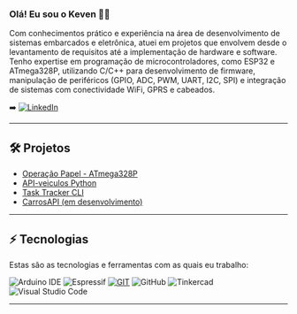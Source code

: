 ### Olá! Eu sou o Keven ✌🏼

Com conhecimentos prático  e experiência na área de desenvolvimento de sistemas embarcados e eletrônica, atuei em projetos que envolvem desde o levantamento de requisitos até a implementação de hardware e software. Tenho expertise em programação de microcontroladores, como ESP32 e ATmega328P, utilizando C/C++ para desenvolvimento de firmware, manipulação de periféricos (GPIO, ADC, PWM, UART, I2C, SPI) e integração de sistemas com conectividade WiFi, GPRS e cabeados.



➡️ [![LinkedIn](https://img.shields.io/badge/LinkedIn-0077B5?style=for-the-badge&logo=linkedin&logoColor=white)](http://www.linkedin.com/in/keven-dos-santos-costa)

<hr>

## 🛠️ Projetos

- [Operação Papel - ATmega328P](https://github.com/Keven-Costa/Operacao_Papel)
- [API-veiculos Python](https://github.com/Keven-Costa/veiculos-api)
- [Task Tracker CLI](https://github.com/Keven-Costa/cli-task-tracker)
- [CarrosAPI (em desenvolvimento)](https://github.com/Keven-Costa/api-carros)

<hr>

## ⚡ Tecnologias

Estas são as tecnologias e ferramentas com as quais eu trabalho:


 ![Arduino IDE](https://img.shields.io/badge/Arduino_IDE-00979D?style=for-the-badge&logo=arduino&logoColor=white) ![Espressif](https://img.shields.io/badge/espressif-E7352C.svg?style=for-the-badge&logo=espressif&logoColor=white) [![GIT](https://img.shields.io/badge/GIT-E44C30?style=for-the-badge&logo=git&logoColor=white)](https://git-scm.com) ![GitHub](https://img.shields.io/badge/GitHub-100000?style=for-the-badge&logo=github&logoColor=white) 
![Tinkercad](https://img.shields.io/badge/Tinkercad-F39C11?style=for-the-badge&logo=tinkercad)
 ![Visual Studio Code](https://img.shields.io/badge/Visual_Studio_Code-0078D4?style=for-the-badge&logo=visual%20studio%20code&logoColor=white) 


<hr>

